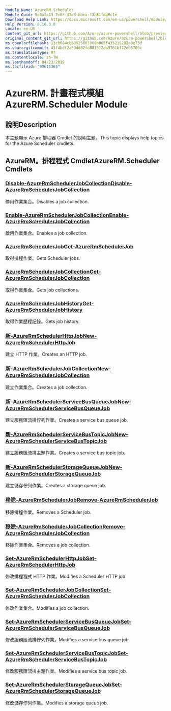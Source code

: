 ```yaml
---
Module Name: AzureRM.Scheduler
Module Guid: 5c8a1c13-7e88-42d8-bbea-f3a81fdd6c1e
Download Help Link: https://docs.microsoft.com/en-us/powershell/module/azurerm.scheduler
Help Version: 0.16.3.0
Locale: en-US
content_git_url: https://github.com/Azure/azure-powershell/blob/preview/src/ResourceManager/Scheduler/Commands.Scheduler/help/AzureRM.Scheduler.md
original_content_git_url: https://github.com/Azure/azure-powershell/blob/preview/src/ResourceManager/Scheduler/Commands.Scheduler/help/AzureRM.Scheduler.md
ms.openlocfilehash: 11cb684cb68525603868b065f435219292a0e73d
ms.sourcegitcommit: 43f4bdf2a59dd82fd881512aa9761bf72eb5703c
ms.translationtype: MT
ms.contentlocale: zh-TW
ms.lasthandoff: 04/23/2019
ms.locfileid: "93611364"
---
```

# <span data-ttu-id="77b77-101">AzureRM. 計畫程式模組</span><span class="sxs-lookup"><span data-stu-id="77b77-101">AzureRM.Scheduler Module</span></span>
## <span data-ttu-id="77b77-102">說明</span><span class="sxs-lookup"><span data-stu-id="77b77-102">Description</span></span>
<span data-ttu-id="77b77-103">本主題顯示 Azure 排程器 Cmdlet 的說明主題。</span><span class="sxs-lookup"><span data-stu-id="77b77-103">This topic displays help topics for the Azure Scheduler cmdlets.</span></span>

## <span data-ttu-id="77b77-104">AzureRM。排程程式 Cmdlet</span><span class="sxs-lookup"><span data-stu-id="77b77-104">AzureRM.Scheduler Cmdlets</span></span>
### [<span data-ttu-id="77b77-105">Disable-AzureRmSchedulerJobCollection</span><span class="sxs-lookup"><span data-stu-id="77b77-105">Disable-AzureRmSchedulerJobCollection</span></span>](Disable-AzureRmSchedulerJobCollection.md)
<span data-ttu-id="77b77-106">停用作業集合。</span><span class="sxs-lookup"><span data-stu-id="77b77-106">Disables a job collection.</span></span>

### [<span data-ttu-id="77b77-107">Enable-AzureRmSchedulerJobCollection</span><span class="sxs-lookup"><span data-stu-id="77b77-107">Enable-AzureRmSchedulerJobCollection</span></span>](Enable-AzureRmSchedulerJobCollection.md)
<span data-ttu-id="77b77-108">啟用作業集合。</span><span class="sxs-lookup"><span data-stu-id="77b77-108">Enables a job collection.</span></span>

### [<span data-ttu-id="77b77-109">AzureRmSchedulerJob</span><span class="sxs-lookup"><span data-stu-id="77b77-109">Get-AzureRmSchedulerJob</span></span>](Get-AzureRmSchedulerJob.md)
<span data-ttu-id="77b77-110">取得排程作業。</span><span class="sxs-lookup"><span data-stu-id="77b77-110">Gets Scheduler jobs.</span></span>

### [<span data-ttu-id="77b77-111">AzureRmSchedulerJobCollection</span><span class="sxs-lookup"><span data-stu-id="77b77-111">Get-AzureRmSchedulerJobCollection</span></span>](Get-AzureRmSchedulerJobCollection.md)
<span data-ttu-id="77b77-112">取得作業集合。</span><span class="sxs-lookup"><span data-stu-id="77b77-112">Gets job collections.</span></span>

### [<span data-ttu-id="77b77-113">AzureRmSchedulerJobHistory</span><span class="sxs-lookup"><span data-stu-id="77b77-113">Get-AzureRmSchedulerJobHistory</span></span>](Get-AzureRmSchedulerJobHistory.md)
<span data-ttu-id="77b77-114">取得作業歷程記錄。</span><span class="sxs-lookup"><span data-stu-id="77b77-114">Gets job history.</span></span>

### [<span data-ttu-id="77b77-115">新-AzureRmSchedulerHttpJob</span><span class="sxs-lookup"><span data-stu-id="77b77-115">New-AzureRmSchedulerHttpJob</span></span>](New-AzureRmSchedulerHttpJob.md)
<span data-ttu-id="77b77-116">建立 HTTP 作業。</span><span class="sxs-lookup"><span data-stu-id="77b77-116">Creates an HTTP job.</span></span>

### [<span data-ttu-id="77b77-117">新-AzureRmSchedulerJobCollection</span><span class="sxs-lookup"><span data-stu-id="77b77-117">New-AzureRmSchedulerJobCollection</span></span>](New-AzureRmSchedulerJobCollection.md)
<span data-ttu-id="77b77-118">建立作業集合。</span><span class="sxs-lookup"><span data-stu-id="77b77-118">Creates a job collection.</span></span>

### [<span data-ttu-id="77b77-119">新-AzureRmSchedulerServiceBusQueueJob</span><span class="sxs-lookup"><span data-stu-id="77b77-119">New-AzureRmSchedulerServiceBusQueueJob</span></span>](New-AzureRmSchedulerServiceBusQueueJob.md)
<span data-ttu-id="77b77-120">建立服務匯流排佇列作業。</span><span class="sxs-lookup"><span data-stu-id="77b77-120">Creates a service bus queue job.</span></span>

### [<span data-ttu-id="77b77-121">新-AzureRmSchedulerServiceBusTopicJob</span><span class="sxs-lookup"><span data-stu-id="77b77-121">New-AzureRmSchedulerServiceBusTopicJob</span></span>](New-AzureRmSchedulerServiceBusTopicJob.md)
<span data-ttu-id="77b77-122">建立服務匯流排主題作業。</span><span class="sxs-lookup"><span data-stu-id="77b77-122">Creates a service bus topic job.</span></span>

### [<span data-ttu-id="77b77-123">新-AzureRmSchedulerStorageQueueJob</span><span class="sxs-lookup"><span data-stu-id="77b77-123">New-AzureRmSchedulerStorageQueueJob</span></span>](New-AzureRmSchedulerStorageQueueJob.md)
<span data-ttu-id="77b77-124">建立儲存佇列作業。</span><span class="sxs-lookup"><span data-stu-id="77b77-124">Creates a storage queue job.</span></span>

### [<span data-ttu-id="77b77-125">移除-AzureRmSchedulerJob</span><span class="sxs-lookup"><span data-stu-id="77b77-125">Remove-AzureRmSchedulerJob</span></span>](Remove-AzureRmSchedulerJob.md)
<span data-ttu-id="77b77-126">移除排程作業。</span><span class="sxs-lookup"><span data-stu-id="77b77-126">Removes a Scheduler job.</span></span>

### [<span data-ttu-id="77b77-127">移除-AzureRmSchedulerJobCollection</span><span class="sxs-lookup"><span data-stu-id="77b77-127">Remove-AzureRmSchedulerJobCollection</span></span>](Remove-AzureRmSchedulerJobCollection.md)
<span data-ttu-id="77b77-128">移除作業集合。</span><span class="sxs-lookup"><span data-stu-id="77b77-128">Removes a job collection.</span></span>

### [<span data-ttu-id="77b77-129">Set-AzureRmSchedulerHttpJob</span><span class="sxs-lookup"><span data-stu-id="77b77-129">Set-AzureRmSchedulerHttpJob</span></span>](Set-AzureRmSchedulerHttpJob.md)
<span data-ttu-id="77b77-130">修改排程程式 HTTP 作業。</span><span class="sxs-lookup"><span data-stu-id="77b77-130">Modifies a Scheduler HTTP job.</span></span>

### [<span data-ttu-id="77b77-131">Set-AzureRmSchedulerJobCollection</span><span class="sxs-lookup"><span data-stu-id="77b77-131">Set-AzureRmSchedulerJobCollection</span></span>](Set-AzureRmSchedulerJobCollection.md)
<span data-ttu-id="77b77-132">修改作業集合。</span><span class="sxs-lookup"><span data-stu-id="77b77-132">Modifies a job collection.</span></span>

### [<span data-ttu-id="77b77-133">Set-AzureRmSchedulerServiceBusQueueJob</span><span class="sxs-lookup"><span data-stu-id="77b77-133">Set-AzureRmSchedulerServiceBusQueueJob</span></span>](Set-AzureRmSchedulerServiceBusQueueJob.md)
<span data-ttu-id="77b77-134">修改服務匯流排佇列作業。</span><span class="sxs-lookup"><span data-stu-id="77b77-134">Modifies a service bus queue job.</span></span>

### [<span data-ttu-id="77b77-135">Set-AzureRmSchedulerServiceBusTopicJob</span><span class="sxs-lookup"><span data-stu-id="77b77-135">Set-AzureRmSchedulerServiceBusTopicJob</span></span>](Set-AzureRmSchedulerServiceBusTopicJob.md)
<span data-ttu-id="77b77-136">修改服務匯流排主題作業。</span><span class="sxs-lookup"><span data-stu-id="77b77-136">Modifies a service bus topic job.</span></span>

### [<span data-ttu-id="77b77-137">Set-AzureRmSchedulerStorageQueueJob</span><span class="sxs-lookup"><span data-stu-id="77b77-137">Set-AzureRmSchedulerStorageQueueJob</span></span>](Set-AzureRmSchedulerStorageQueueJob.md)
<span data-ttu-id="77b77-138">修改儲存佇列作業。</span><span class="sxs-lookup"><span data-stu-id="77b77-138">Modifies a storage queue job.</span></span>

